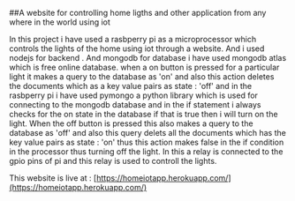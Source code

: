 ##A website for controlling home ligths and other application from any where in the world using iot 

In this project i have used a rasbperry pi as a microprocessor which controls the lights of the home 
using iot through a website. And i used nodejs for backend . And mongodb for database i have used 
mongodb atlas which is free online database. when a on button is pressed for a particular light
it makes a query to the database as 'on' and also this action deletes the documents which as a key value pairs as state : 'off' and in the rasbperry pi i have used pymongo a python library which is used for connecting to the mongodb database and in the if statement i always checks for the on state in the database if that is true then i will turn on the light. When the off button is pressed this also makes a query to the database as 'off' and also this query delets all the documents which has the key value pairs as state : 'on' thus this action  makes false in the if condition in the processor thus turning off the light. In this a relay is connected to the gpio pins of pi and this relay is used to controll the
lights.

This website is live at :
[https://homeiotapp.herokuapp.com/](https://homeiotapp.herokuapp.com/)
